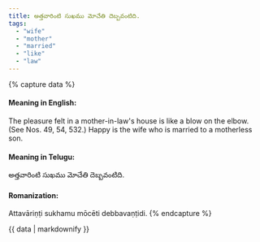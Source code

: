 ```yaml
---
title: అత్తవారింటి సుఖము మోచేతి దెబ్బవంటిది.
tags:
  - "wife"
  - "mother"
  - "married"
  - "like"
  - "law"
---
```


{% capture data %}
#### Meaning in English:
The pleasure felt in a mother-in-law's house is like a blow on the elbow.
(See Nos. 49, 54, 532.)
Happy is the wife who is married to a motherless son.

#### Meaning in Telugu:
అత్తవారింటి సుఖము మోచేతి దెబ్బవంటిది.

#### Romanization:
Attavāriṇṭi sukhamu mōcēti debbavaṇṭidi.
{% endcapture %}

{{ data | markdownify }}

